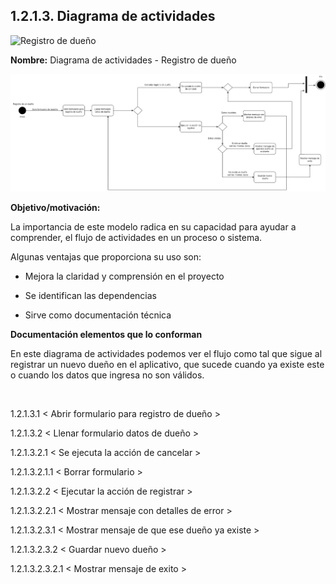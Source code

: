 
## 1.2.1.3. Diagrama de actividades 

![Registro de dueño]()

**Nombre:** Diagrama de actividades - Registro de dueño

![Diagrama de estado - Reporte salud mascota](https://github.com/MiguelRiosT/ApipetDocumentacion/blob/main/Dise%C3%B1o%20detallado/Vista%20funcional/Diagrama%20de%20Actividades/Diagrama%20de%20actividades%20-%20Registrar%20due%C3%B1o.drawio.png)

**Objetivo/motivación:**

La importancia de este modelo radica en su capacidad para ayudar a comprender, el flujo de actividades en un proceso o sistema. 

Algunas ventajas que proporciona su uso son:

- Mejora la claridad y comprensión en el proyecto

- Se identifican las dependencias

- Sirve como documentación técnica

**Documentación elementos que lo conforman**

En este diagrama de actividades podemos ver el flujo como tal que sigue al registrar un nuevo dueño en el aplicativo, que sucede cuando ya existe este o cuando los datos que ingresa no son válidos.

<br>

1.2.1.3.1 < Abrir formulario para registro de dueño >

1.2.1.3.2 < Llenar formulario datos de dueño >

1.2.1.3.2.1 < Se ejecuta la acción de cancelar >

1.2.1.3.2.1.1 < Borrar formulario >

1.2.1.3.2.2 < Ejecutar la acción de registrar >

1.2.1.3.2.2.1 < Mostrar mensaje con detalles de error >

1.2.1.3.2.3.1 < Mostrar mensaje de que ese dueño ya existe >

1.2.1.3.2.3.2 < Guardar nuevo dueño >

1.2.1.3.2.3.2.1 < Mostrar mensaje de exito >





